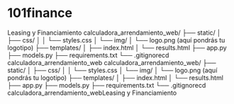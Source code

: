 # 101finance
Leasing y Financiamiento
calculadora_arrendamiento_web/
├── static/
│   ├── css/
│   │   └── styles.css
│   └── img/
│       └── logo.png  (aquí pondrás tu logotipo)
├── templates/
│   ├── index.html
│   └── results.html
├── app.py
├── models.py
├── requirements.txt
└── .gitignorecd calculadora_arrendamiento_web
calculadora_arrendamiento_web/
├── static/
│   ├── css/
│   │   └── styles.css
│   └── img/
│       └── logo.png  (aquí pondrás tu logotipo)
├── templates/
│   ├── index.html
│   └── results.html
├── app.py
├── models.py
├── requirements.txt
└── .gitignorecd calculadora_arrendamiento_webLeasing y Financiamiento
